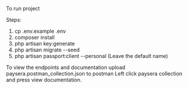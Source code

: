 To run project

Steps:

1. cp .env.example .env
2. composer install
3. php artisan key:generate
4. php artisan migrate --seed
5. php artisan passport:client --personal (Leave the default name)

To view the endpoints and documentation upload paysera.postman_collection.json to postman
Left click paysera collection and press view documentation.
